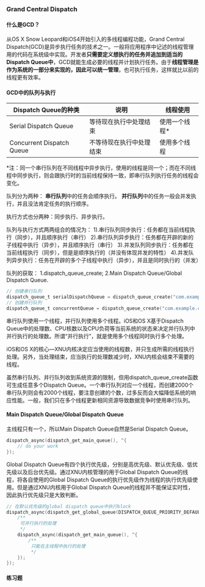 ### Grand Central Dispatch

#### 什么是GCD？

从OS X Snow Leopard和iOS4开始引入的多线程编程功能，Grand Central Dispatch(GCD)是异步执行任务的技术之一。一般将应用程序中记述的线程管理用的代码在系统级中实现。开发者**只需要定义想执行的任务并追加到适当的Dispatch Queue中**，GCD就能生成必要的线程并计划执行任务。由于**线程管理是作为系统的一部分来实现的，因此可以统一管理**，也可执行任务，这样就比以前的线程更有效率。

#### GCD中的队列与执行

| Dispatch Queue的种类      | 说明                     | 线程使用      |
| ------------------------- | ------------------------ | ------------- |
| Serial Dispatch Queue     | 等待现在执行中处理结束   | 使用一个线程* |
| Concurrent Dispatch Queue | 不等待现在执行中处理结束 | 使用多个线程  |

*注：同一个串行队列在不同线程中异步执行，使用的线程是同一个；而在不同线程中同步执行，则会跟执行时的当前线程保持一致，即串行队列执行任务的线程会变化。

队列分为两种：
**串行队列**中的任务会顺序执行。
**并行队列**中的任务一般会并发执行，并且没法肯定任务的执行顺序。

执行方式也分两种：同步执行、异步执行。 

队列与执行方式两两组合的情况为：
1).串行队列同步执行：任务都在当前线程执行（同步），并且顺序执行（串行）
2).串行队列异步执行：任务都在开辟的新的子线程中执行（异步），并且顺序执行（串行）
3).并发队列同步执行：任务都在当前线程执行（同步），但是是顺序执行的（并没有体现并发的特性）
4).并发队列异步执行：任务在开辟的多个子线程中执行（异步），并且是同时执行的（并发）

队列的获取：
1.dispatch_queue_create;
2.Main Dispatch Queue/Global Dispatch Queue.

```objective-c
// 创建串行队列
dispatch_queue_t serialDispatchQueue = dispatch_queue_create("com.example.serial", NULL);
// 创建并行队列
dispatch_queue_t concurrentQueue = dispatch_queue_create("com.example.concurrent", DISPATCH_QUEUE_CONCURRENT);
```

串行队列使用一个线程，并行队列使用多个线程。iOS和OS X基于Dispatch Queue中的处理数、CPU核数以及CPU负荷等当前系统的状态来决定并行队列中并行执行的处理数。所谓“并行执行”，就是使用多个线程同时执行多个处理。

iOS和OS X的核心—XNU内核决定应当使用的线程数，并只生成所需的线程执行处理。另外，当处理结束，应当执行的处理数减少时，XNU内核会结束不需要的线程。

虽然串行队列、并行队列收到系统资源的限制，但用dispatch_queue_create函数可生成任意多个Dispatch Queue。一个串行队列对应一个线程，而创建2000个串行队列则会有2000个线程，要注意创建的个数，过多反而会大幅降低系统的响应性能。一般，我们只在多个线程更新相同资源导致数据竞争时使用串行队列。

#### Main Dispatch Queue/Global Dispatch Queue

主线程只有一个，所以Main Dispatch Queue自然是Serial Dispatch Queue。

```objective-c
dispatch_async(dispatch_get_main_queue(), ^{
    // do your work
});
```

Global Dispatch Queue有四个执行优先级，分别是高优先级、默认优先级、低优先级以及后台优先级。通过XNU内核管理的用于Global Dispatch Queue的线程，将各自使用的Global Dispatch Queue的执行优先级作为线程的执行优先级使用。但是通过XNU内核用于Global Dispatch Queue的线程并不能保证实时性，因此执行优先级只是大致判断。

```objective-c
// 在默认优先级的global dispatch queue中执行block
dispatch_async(dispatch_get_global_queue(DISPATCH_QUEUE_PRIORITY_DEFAULT, 0), ^{
    /**
     可并行执行的处理
     */
    dispatch_async(dispatch_get_main_queue(), ^{
        /**
         只能在主线程中执行的处理
         */
    });
});
```

#### 练习题